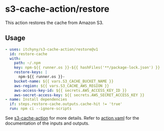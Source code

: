 # s3-cache-action/restore
This action restores the cache from Amazon S3.

## Usage
```yaml
- uses: itchyny/s3-cache-action/restore@v1
  id: restore-cache
  with:
    path: ~/.npm
    key: npm-${{ runner.os }}-${{ hashFiles('**/package-lock.json') }}
    restore-keys: |
      npm-${{ runner.os }}-
    bucket-name: ${{ vars.S3_CACHE_BUCKET_NAME }}
    aws-region: ${{ vars.S3_CACHE_AWS_REGION }}
    aws-access-key-id: ${{ secrets.AWS_ACCESS_KEY_ID }}
    aws-secret-access-key: ${{ secrets.AWS_SECRET_ACCESS_KEY }}
- name: Install dependencies
  if: steps.restore-cache.outputs.cache-hit != 'true'
  run: npm ci --ignore-scripts
```

See [s3-cache-action](../) for more details.
Refer to [action.yaml](action.yaml) for the documentation of the inputs and outputs.

